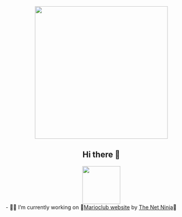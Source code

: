 <div id="header" align="center">
  <div><img src="[https://t3.ftcdn.net/jpg/03/89/81/98/360_F_389819823_QoNoJpCN1I8geGVPR4pHqmSRhUti6aAN.jpg](https://raw.githubusercontent.com/Ndiuky/Ndiuky/main/assets/github-snake.svg)" width="350"/></div>
    <h2>Hi there 👋</h2>
  <div><img src="https://media.giphy.com/media/M9gbBd9nbDrOTu1Mqx/giphy.gif" width="100"/></div>
  </div>
- 👨‍💻 I’m currently working on 🍄<a href="https://mario.birlink.click/">Marioclub website</a> by <a href="https://www.youtube.com/@NetNinja">The Net Ninja</a>🍄
<!--
**latifov/latifov** is a ✨ _special_ ✨ repository because its `README.md` (this file) appears on your GitHub profile.

Here are some ideas to get you started:


- 🌱 I’m currently learning ...
- 👯 I’m looking to collaborate on ...
- 🤔 I’m looking for help with ...
- 💬 Ask me about ...
- 📫 How to reach me: ...
- 😄 Pronouns: ...
- ⚡ Fun fact: ...
-->
